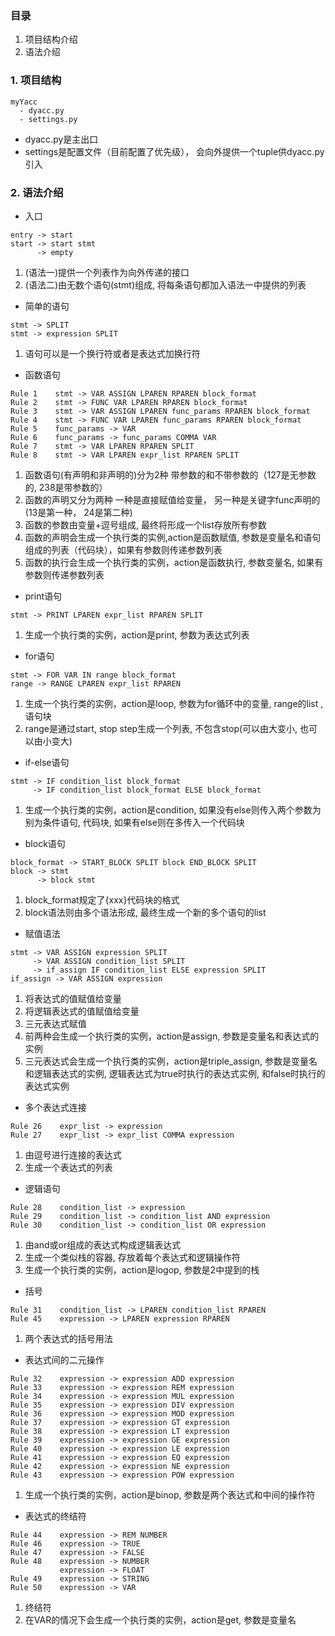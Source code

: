 
### 目录
1. 项目结构介绍
2. 语法介绍


### 1. 项目结构

```
myYacc
  - dyacc.py
  - settings.py
```
- dyacc.py是主出口
- settings是配置文件（目前配置了优先级）， 会向外提供一个tuple供dyacc.py引入


### 2. 语法介绍
- 入口

```
entry -> start
start -> start stmt
      -> empty
```
1. (语法一)提供一个列表作为向外传递的接口
2. (语法二)由无数个语句(stmt)组成, 将每条语句都加入语法一中提供的列表

- 简单的语句

```
stmt -> SPLIT
stmt -> expression SPLIT
```
1. 语句可以是一个换行符或者是表达式加换行符

- 函数语句

```
Rule 1    stmt -> VAR ASSIGN LPAREN RPAREN block_format
Rule 2    stmt -> FUNC VAR LPAREN RPAREN block_format
Rule 3    stmt -> VAR ASSIGN LPAREN func_params RPAREN block_format
Rule 4    stmt -> FUNC VAR LPAREN func_params RPAREN block_format
Rule 5    func_params -> VAR
Rule 6    func_params -> func_params COMMA VAR
Rule 7    stmt -> VAR LPAREN RPAREN SPLIT
Rule 8    stmt -> VAR LPAREN expr_list RPAREN SPLIT
```
1. 函数语句(有声明和非声明的)分为2种 带参数的和不带参数的（127是无参数的, 238是带参数的）
2. 函数的声明又分为两种 一种是直接赋值给变量， 另一种是关键字func声明的 (13是第一种， 24是第二种)
3. 函数的参数由变量+逗号组成, 最终将形成一个list存放所有参数
4. 函数的声明会生成一个执行类的实例,action是函数赋值, 参数是变量名和语句组成的列表（代码块），如果有参数则传递参数列表
5. 函数的执行会生成一个执行类的实例，action是函数执行, 参数变量名, 如果有参数则传递参数列表

- print语句

```
stmt -> PRINT LPAREN expr_list RPAREN SPLIT
```
1. 生成一个执行类的实例，action是print, 参数为表达式列表

- for语句

```
stmt -> FOR VAR IN range block_format
range -> RANGE LPAREN expr_list RPAREN
```
1.  生成一个执行类的实例，action是loop, 参数为for循环中的变量, range的list ,语句块
2. range是通过start, stop step生成一个列表, 不包含stop(可以由大变小, 也可以由小变大)

- if-else语句

```
stmt -> IF condition_list block_format
     -> IF condition_list block_format ELSE block_format
```
1.  生成一个执行类的实例，action是condition, 如果没有else则传入两个参数为别为条件语句, 代码块, 如果有else则在多传入一个代码块 

- block语句

```
block_format -> START_BLOCK SPLIT block END_BLOCK SPLIT
block -> stmt
      -> block stmt
```
1. block_format规定了{xxx}代码块的格式
2. block语法则由多个语法形成, 最终生成一个新的多个语句的list

- 赋值语法

```
stmt -> VAR ASSIGN expression SPLIT
     -> VAR ASSIGN condition_list SPLIT
     -> if_assign IF condition_list ELSE expression SPLIT
if_assign -> VAR ASSIGN expression
```
1. 将表达式的值赋值给变量
2. 将逻辑表达式的值赋值给变量
3. 三元表达式赋值
4. 前两种会生成一个执行类的实例，action是assign, 参数是变量名和表达式的实例
5. 三元表达式会生成一个执行类的实例，action是triple_assign, 参数是变量名和逻辑表达式的实例, 逻辑表达式为true时执行的表达式实例, 和false时执行的表达式实例

- 多个表达式连接

```
Rule 26    expr_list -> expression
Rule 27    expr_list -> expr_list COMMA expression
```
1. 由逗号进行连接的表达式
2. 生成一个表达式的列表

- 逻辑语句

```
Rule 28    condition_list -> expression
Rule 29    condition_list -> condition_list AND expression
Rule 30    condition_list -> condition_list OR expression
```
1. 由and或or组成的表达式构成逻辑表达式
2. 生成一个类似栈的容器, 存放着每个表达式和逻辑操作符
3. 生成一个执行类的实例，action是logop, 参数是2中提到的栈

- 括号

```
Rule 31    condition_list -> LPAREN condition_list RPAREN
Rule 45    expression -> LPAREN expression RPAREN
```
1. 两个表达式的括号用法


- 表达式间的二元操作

```
Rule 32    expression -> expression ADD expression
Rule 33    expression -> expression REM expression
Rule 34    expression -> expression MUL expression
Rule 35    expression -> expression DIV expression
Rule 36    expression -> expression MOD expression
Rule 37    expression -> expression GT expression
Rule 38    expression -> expression LT expression
Rule 39    expression -> expression GE expression
Rule 40    expression -> expression LE expression
Rule 41    expression -> expression EQ expression
Rule 42    expression -> expression NE expression
Rule 43    expression -> expression POW expression
```
1. 生成一个执行类的实例，action是binop, 参数是两个表达式和中间的操作符

- 表达式的终结符
```
Rule 44    expression -> REM NUMBER
Rule 46    expression -> TRUE
Rule 47    expression -> FALSE
Rule 48    expression -> NUMBER
		   expression -> FLOAT
Rule 49    expression -> STRING
Rule 50    expression -> VAR
```
1. 终结符
2. 在VAR的情况下会生成一个执行类的实例，action是get, 参数是变量名